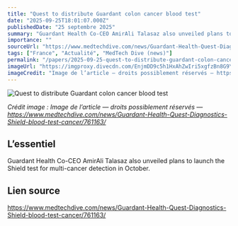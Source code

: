 ```yaml
---
title: "Quest to distribute Guardant colon cancer blood test"
date: "2025-09-25T18:01:07.000Z"
publishedDate: "25 septembre 2025"
summary: "Guardant Health Co-CEO AmirAli Talasaz also unveiled plans to launch the Shield test for multi-cancer detection in October."
importance: ""
sourceUrl: "https://www.medtechdive.com/news/Guardant-Health-Quest-Diagnostics-Shield-blood-test-cancer/761163/"
tags: ["France", "Actualité", "MedTech Dive (news)"]
permalink: "/papers/2025-09-25-quest-to-distribute-guardant-colon-cancer-blood-test"
imageUrl: "https://imgproxy.divecdn.com/EnjmDD9c5h1HxAhZwIri5xgfzBn8G9YFE92UxID_Tqw/g:ce/rs:fit:770:435/Z3M6Ly9kaXZlc2l0ZS1zdG9yYWdlL2RpdmVpbWFnZS9HdWFyZGFudEhlYWx0aF9CYXlBcmVhX0xhYl8xMS5qcGc=.webp"
imageCredit: "Image de l’article — droits possiblement réservés — https://www.medtechdive.com/news/Guardant-Health-Quest-Diagnostics-Shield-blood-test-cancer/761163/"
---
```


![Quest to distribute Guardant colon cancer blood test](https://imgproxy.divecdn.com/EnjmDD9c5h1HxAhZwIri5xgfzBn8G9YFE92UxID_Tqw/g:ce/rs:fit:770:435/Z3M6Ly9kaXZlc2l0ZS1zdG9yYWdlL2RpdmVpbWFnZS9HdWFyZGFudEhlYWx0aF9CYXlBcmVhX0xhYl8xMS5qcGc=.webp)

*Crédit image : Image de l’article — droits possiblement réservés — https://www.medtechdive.com/news/Guardant-Health-Quest-Diagnostics-Shield-blood-test-cancer/761163/*

## L’essentiel

Guardant Health Co-CEO AmirAli Talasaz also unveiled plans to launch the Shield test for multi-cancer detection in October.

## Lien source

https://www.medtechdive.com/news/Guardant-Health-Quest-Diagnostics-Shield-blood-test-cancer/761163/
